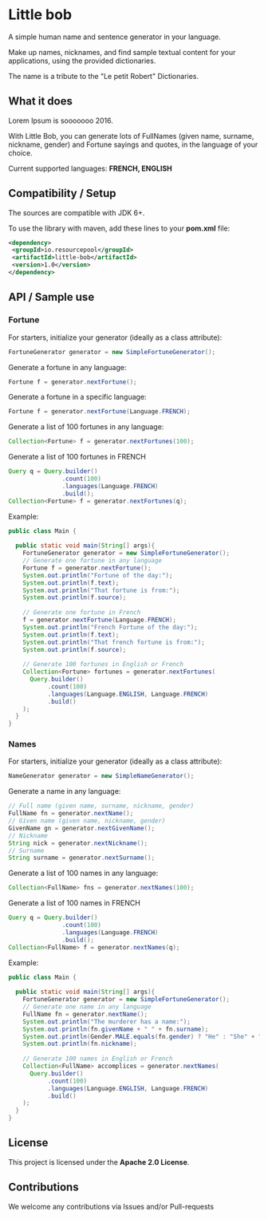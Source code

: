 # Little bob

A simple human name and sentence generator in your language.

Make up names, nicknames, and find sample textual content for your applications, using the provided dictionaries.

The name is a tribute to the "Le petit Robert" Dictionaries.

## What it does
Lorem Ipsum is sooooooo 2016.

With Little Bob, you can generate lots of FullNames (given name, surname, nickname, gender) and Fortune sayings and quotes, in the language of your choice.

Current supported languages: **FRENCH, ENGLISH**

## Compatibility / Setup
The sources are compatible with JDK 6+.

To use the library with maven, add these lines to your **pom.xml** file:

```xml
<dependency>
 <groupId>io.resourcepool</groupId>
 <artifactId>little-bob</artifactId>
 <version>1.0</version>
</dependency>
```

## API / Sample use

### Fortune

For starters, initialize your generator (ideally as a class attribute):
```java
FortuneGenerator generator = new SimpleFortuneGenerator();
```

Generate a fortune in any language:
```java
Fortune f = generator.nextFortune();
```

Generate a fortune in a specific language:
```java
Fortune f = generator.nextFortune(Language.FRENCH);
```

Generate a list of 100 fortunes in any language:
```java
Collection<Fortune> f = generator.nextFortunes(100);
```

Generate a list of 100 fortunes in FRENCH
```java
Query q = Query.builder()
               .count(100)
               .languages(Language.FRENCH)
               .build();
Collection<Fortune> f = generator.nextFortunes(q);
```


Example:
```java
public class Main {
  
  public static void main(String[] args){
    FortuneGenerator generator = new SimpleFortuneGenerator();
    // Generate one fortune in any language
    Fortune f = generator.nextFortune();
    System.out.println("Fortune of the day:");
    System.out.println(f.text);    
    System.out.println("That fortune is from:");
    System.out.println(f.source);
    
    // Generate one fortune in French
    f = generator.nextFortune(Language.FRENCH);
    System.out.println("French Fortune of the day:");
    System.out.println(f.text);    
    System.out.println("That french fortune is from:");
    System.out.println(f.source);
    
    // Generate 100 fortunes in English or French
    Collection<Fortune> fortunes = generator.nextFortunes(
      Query.builder()
           .count(100)
           .languages(Language.ENGLISH, Language.FRENCH)
           .build()
    );
  }
}
```

### Names

For starters, initialize your generator (ideally as a class attribute):
```java
NameGenerator generator = new SimpleNameGenerator();
```

Generate a name in any language:
```java
// Full name (given name, surname, nickname, gender)
FullName fn = generator.nextName();
// Given name (given name, nickname, gender)
GivenName gn = generator.nextGivenName();
// Nickname
String nick = generator.nextNickname();
// Surname
String surname = generator.nextSurname();
```

Generate a list of 100 names in any language:
```java
Collection<FullName> fns = generator.nextNames(100);
```

Generate a list of 100 names in FRENCH
```java
Query q = Query.builder()
               .count(100)
               .languages(Language.FRENCH)
               .build();
Collection<FullName> f = generator.nextNames(q);
```


Example:
```java
public class Main {
  
  public static void main(String[] args){
    FortuneGenerator generator = new SimpleFortuneGenerator();
    // Generate one name in any language
    FullName fn = generator.nextName();
    System.out.println("The murderer has a name:");
    System.out.println(fn.givenName + " " + fn.surname);    
    System.out.println(Gender.MALE.equals(fn.gender) ? "He" : "She" + " goes by the alias:");
    System.out.println(fn.nickname);
    
    // Generate 100 names in English or French
    Collection<FullName> accomplices = generator.nextNames(
      Query.builder()
           .count(100)
           .languages(Language.ENGLISH, Language.FRENCH)
           .build()
    );
  }
}
```

## License
This project is licensed under the **Apache 2.0 License**.

## Contributions
We welcome any contributions via Issues and/or Pull-requests